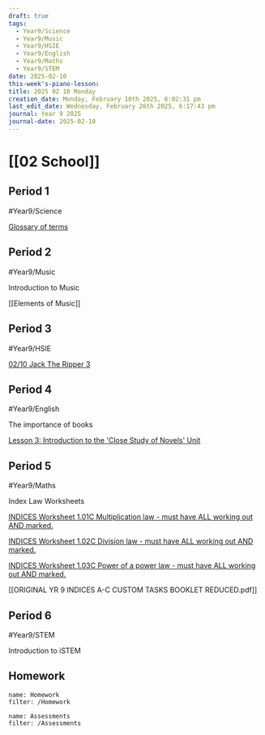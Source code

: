 ```yaml
---
draft: true
tags:
  - Year9/Science
  - Year9/Music
  - Year9/HSIE
  - Year9/English
  - Year9/Maths
  - Year9/STEM
date: 2025-02-10
this-week's-piano-lesson: 
title: 2025 02 10 Monday
creation_date: Monday, February 10th 2025, 6:02:31 pm
last_edit_date: Wednesday, February 26th 2025, 6:17:43 pm
journal: Year 9 2025
journal-date: 2025-02-10
---
```


# [[02 School]]

## Period 1

#Year9/Science

[Glossary of terms](https://classroom.google.com/c/NzQ4ODM2MTQ5Njc5/a/NzQ4ODM2MTQ5OTM2/details)

## Period 2

#Year9/Music

Introduction to Music

[[Elements of Music]]

## Period 3

#Year9/HSIE

[02/10 Jack The Ripper 3](https://classroom.google.com/c/NzQ4ODYwNjMyODE3/a/NzM3NTc3MzA5NzAy/details)

## Period 4

#Year9/English

The importance of books

[Lesson 3: Introduction to the 'Close Study of Novels' Unit](https://classroom.google.com/c/NzQyMDEwNTQ1NDIx/m/NzM4MDMzNzc2MTUz/details)

## Period 5

#Year9/Maths

Index Law Worksheets

[INDICES Worksheet 1.01C Multiplication law - must have ALL working out AND marked.](https://classroom.google.com/c/NzMyNzA1Njc2ODI0/a/NzMyNzA1Njc2ODY4/details)

[INDICES Worksheet 1.02C Division law - must have ALL working out AND marked.](https://classroom.google.com/c/NzMyNzA1Njc2ODI0/a/NzMyNzA1Njc2ODY5/details)

[INDICES Worksheet 1.03C Power of a power law - must have ALL working out AND marked.](https://classroom.google.com/c/NzMyNzA1Njc2ODI0/a/NzMyNzA1Njc2ODcw/details)

[[ORIGINAL YR 9 INDICES A-C CUSTOM TASKS  BOOKLET REDUCED.pdf]]

## Period 6

#Year9/STEM

Introduction to iSTEM

## Homework

```todoist
name: Homework
filter: /Homework
```

```todoist
name: Assessments
filter: /Assessments
```
